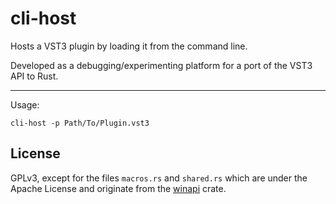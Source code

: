 # cli-host 

Hosts a VST3 plugin by loading it from the command line. 

Developed as a debugging/experimenting platform for a port of the VST3 API to Rust. 

---

Usage: 

```
cli-host -p Path/To/Plugin.vst3
```

## License 

GPLv3, except for the files `macros.rs` and `shared.rs` which are under the Apache License
and originate from the [winapi](https://crates.io/crates/winapi) crate. 


